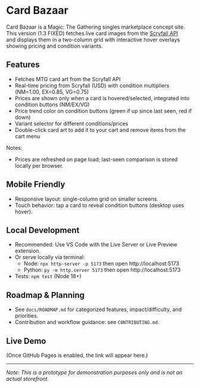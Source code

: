 # Card Bazaar

Card Bazaar is a Magic: The Gathering singles marketplace concept site.  
This version (1.3 FIXED) fetches live card images from the [Scryfall API](https://scryfall.com/docs/api)  
and displays them in a two-column grid with interactive hover overlays showing pricing and condition variants.

## Features
- Fetches MTG card art from the Scryfall API
- Real-time pricing from Scryfall (USD) with condition multipliers (NM=1.00, EX=0.85, VG=0.75)
- Prices are shown only when a card is hovered/selected, integrated into condition buttons (NM/EX/VG)
- Price trend color on condition buttons (green if up since last seen, red if down)
- Variant selector for different conditions/prices
- Double-click card art to add it to your cart and remove items from the cart menu

Notes:
- Prices are refreshed on page load; last-seen comparison is stored locally per browser.

## Mobile Friendly
- Responsive layout: single-column grid on smaller screens.
- Touch behavior: tap a card to reveal condition buttons (desktop uses hover).

## Local Development
- Recommended: Use VS Code with the Live Server or Live Preview extension.
- Or serve locally via terminal:
  - Node: `npx http-server -p 5173` then open http://localhost:5173
  - Python: `py -m http.server 5173` then open http://localhost:5173
- Tests: `npm test` (Node 18+)

## Roadmap & Planning
- See `docs/ROADMAP.md` for categorized features, impact/difficulty, and priorities.
- Contribution and workflow guidance: see `CONTRIBUTING.md`.

## Live Demo
(Once GitHub Pages is enabled, the link will appear here.)

---
*Note: This is a prototype for demonstration purposes only and is not an actual storefront.*
